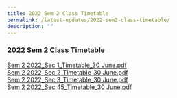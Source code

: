 ```yaml
---
title: 2022 Sem 2 Class Timetable
permalink: /latest-updates/2022-sem2-class-timetable/
description: ""
---
```

### 2022 Sem 2 Class Timetable

[Sem 2 2022\_Sec 1\_Timetable\_30 June.pdf](/files/s2s1.pdf)  
[Sem 2 2022\_Sec 2\_Timetable\_30 June.pdf](/files/s2s2.pdf)  
[Sem 2 2022\_Sec 3\_Timetable\_30 June.pdf](/files/s2s3.pdf)  
[Sem 2 2022\_Sec 45\_Timetable\_30 June.pdf](/files/s2s4.pdf)  